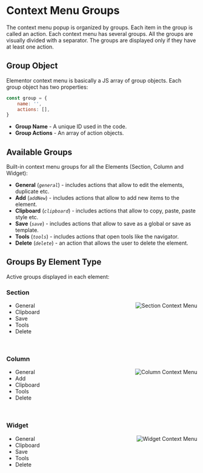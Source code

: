 # Context Menu Groups

The context menu popup is organized by groups. Each item in the group is called an action. Each context menu has several groups. All the groups are visually divided with a separator. The groups are displayed only if they have at least one action.

## Group Object

Elementor context menu is basically a JS array of group objects. Each group object has two properties:

```js
const group = {
	name: '',
	actions: [],
}
```

* **Group Name** - A unique ID used in the code.
* **Group Actions** - An array of action objects.

## Available Groups

Built-in context menu groups for all the Elements (Section, Column and Widget):

* **General** (_`general`_) - includes actions that allow to edit the elements, duplicate etc.
* **Add** (_`addNew`_) - includes actions that allow to add new items to the element.
* **Clipboard** (_`clipboard`_) - includes actions that allow to copy, paste, paste style etc.
* **Save** (_`save`_) - includes actions that allow to save as a global or save as template.
* **Tools** (_`tools`_) - includes actions that open tools like the navigator.
* **Delete** (_`delete`_) - an action that allows the user to delete the element.

## Groups By Element Type

Active groups displayed in each element:

### Section

<img src="/assets/img/context-menu-section.png" alt="Section Context Menu" style="float: right; margin-left: 20px;">

* General
* Clipboard
* Save
* Tools
* Delete

<br clear="both">

### Column

<img src="/assets/img/context-menu-column.png" alt="Column Context Menu" style="float: right; margin-left: 20px;">

* General
* Add
* Clipboard
* Tools
* Delete

<br clear="both">

### Widget

<img src="/assets/img/context-menu-widget.png" alt="Widget Context Menu" style="float: right; margin-left: 20px;">

* General
* Clipboard
* Save
* Tools
* Delete

